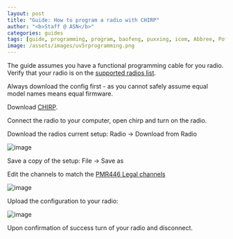 ```yaml
---
layout: post
title: "Guide: How to program a radio with CHIRP"
author: "<b>Staff @ ASN</b>"
categories: guides
tags: [guide, programming, program, baofeng, puxxing, icom, Abbree, Pofung, puxing, Baojie, chipr, uv5r, uv-5r, uv82, uv-82, BTech, ]
image: /assets/images/uv5rprogramming.png
---
```


The guide assumes you have a functional programming cable for you radio. 
Verify that your radio is on the [supported radios list](https://chirp.danplanet.com/projects/chirp/wiki/Home#Supported-Radio-Models).

Always download the config first - as you cannot safely assume equal model names means equal firmware.

Download [CHIRP](https://chirp.danplanet.com/projects/chirp/wiki/Download).

Connect the radio to your computer, open chirp and turn on the radio.

Download the radios current setup: Radio -> Download from Radio

![image](https://user-images.githubusercontent.com/25975089/153761257-d1645312-a2b0-423e-8a82-fefe1a931631.png)


Save a copy of the setup: File -> Save as

Edit the channels to match the [PMR446 Legal channels](446-channels)

![image](https://user-images.githubusercontent.com/25975089/153761194-5c481bb7-6d04-4c29-9cc0-908e5dee6ac4.png)

Upload the configuration to your radio:

![image](https://user-images.githubusercontent.com/25975089/153761246-be65d35f-359b-4e4a-b2b7-ab08580f8941.png)

Upon confirmation of success turn of your radio and disconnect.
